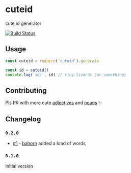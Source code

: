# cuteid
cute id generator

[![Build Status](https://travis-ci.org/jmsv/cuteid.svg?branch=master)](https://travis-ci.org/jmsv/cuteid)

## Usage

```js
const cuteid = require('cuteid').generate

const id = cuteid()
console.log('id:', id) // tiny-lizards (or something)
```

## Contributing

Pls PR with more cute [adjectives](https://github.com/jmsv/cuteid/blob/master/src/adjectives.ts) and [nouns](https://github.com/jmsv/cuteid/blob/master/src/nouns.ts) ✨

## Changelog

### `0.2.0`

- [#1](https://github.com/jmsv/cuteid/pull/1) - [bahorn](https://github.com/bahorn) added a load of words

### `0.1.0`

Initial version
